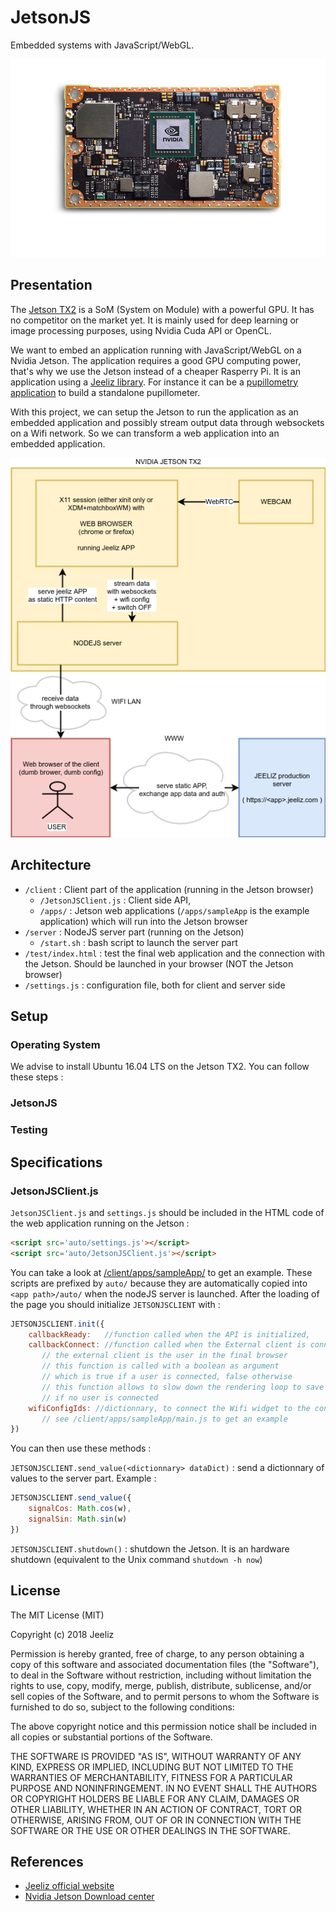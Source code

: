 # JetsonJS

Embedded systems with JavaScript/WebGL.

![Jetson TX2](images/jetsonTX2.png?raw=true "Jetson TX2")


## Presentation

The [Jetson TX2](https://developer.nvidia.com/embedded/buy/jetson-tx2) is a SoM (System on Module) with a powerful GPU. It has no competitor on the market yet. It is mainly used for deep learning or image processing purposes, using Nvidia Cuda API or OpenCL.

We want to embed an application running with JavaScript/WebGL on a Nvidia Jetson. The application requires a good GPU computing power, that's why we use the Jetson instead of a cheaper Rasperry Pi. It is an application using a [Jeeliz library](https://github.com/jeeliz). For instance it can be a [pupillometry application](https://github.com/jeeliz/jeelizPupillometry) to build a standalone pupillometer.

With this project, we can setup the Jetson to run the application as an embedded application and possibly stream output data through websockets on a Wifi network. So we can transform a web application into an embedded application.

![Architecture](images/archi.png?raw=true "Architecture")


## Architecture

* `/client` : Client part of the application (running in the Jetson browser)
  * `/JetsonJSClient.js` : Client side API,
  * `/apps/` : Jetson web applications (`/apps/sampleApp` is the example application) which will run into the Jetson browser
* `/server` : NodeJS server part (running on the Jetson)
  * `/start.sh` : bash script to launch the server part
* `/test/index.html` : test the final web application and the connection with the Jetson. Should be launched in your browser (NOT the Jetson browser)
* `/settings.js` : configuration file, both for client and server side


## Setup

### Operating System
We advise to install Ubuntu 16.04 LTS on the Jetson TX2. You can follow these steps :

### JetsonJS

### Testing


## Specifications

### JetsonJSClient.js

`JetsonJSClient.js` and `settings.js` should be included in the HTML code of the web application running on the Jetson :
```html
<script src='auto/settings.js'></script>
<script src='auto/JetsonJSClient.js'></script>
```
You can take a look at [/client/apps/sampleApp/](/client/apps/sampleApp/) to get an example. These scripts are prefixed by `auto/` because they are automatically copied into `<app path>/auto/` when the nodeJS server is launched. After the loading of the page you should initialize `JETSONJSCLIENT` with :

```javascript
JETSONJSCLIENT.init({
	callbackReady:   //function called when the API is initialized,
	callbackConnect: //function called when the External client is connected or disconnected,
	   // the external client is the user in the final browser
	   // this function is called with a boolean as argument
	   // which is true if a user is connected, false otherwise
	   // this function allows to slow down the rendering loop to save the GPU
	   // if no user is connected
	wifiConfigIds: //dictionnary, to connect the Wifi widget to the controller
	   // see /client/apps/sampleApp/main.js to get an example
})
```

You can then use these methods :

`JETSONJSCLIENT.send_value(<dictionnary> dataDict)` : send a dictionnary of values to the server part. Example :
```javascript
JETSONJSCLIENT.send_value({
	signalCos: Math.cos(w),
	signalSin: Math.sin(w)
})
```

`JETSONJSCLIENT.shutdown()` : shutdown the Jetson. It is an hardware shutdown (equivalent to the Unix command `shutdown -h now`)








## License
The MIT License (MIT)

Copyright (c) 2018 Jeeliz

Permission is hereby granted, free of charge, to any person obtaining a copy of this software and associated documentation files (the "Software"), to deal in the Software without restriction, including without limitation the rights to use, copy, modify, merge, publish, distribute, sublicense, and/or sell copies of the Software, and to permit persons to whom the Software is furnished to do so, subject to the following conditions:

The above copyright notice and this permission notice shall be included in all copies or substantial portions of the Software.

THE SOFTWARE IS PROVIDED "AS IS", WITHOUT WARRANTY OF ANY KIND, EXPRESS OR IMPLIED, INCLUDING BUT NOT LIMITED TO THE WARRANTIES OF MERCHANTABILITY, FITNESS FOR A PARTICULAR PURPOSE AND NONINFRINGEMENT. IN NO EVENT SHALL THE AUTHORS OR COPYRIGHT HOLDERS BE LIABLE FOR ANY CLAIM, DAMAGES OR OTHER LIABILITY, WHETHER IN AN ACTION OF CONTRACT, TORT OR OTHERWISE, ARISING FROM, OUT OF OR IN CONNECTION WITH THE SOFTWARE OR THE USE OR OTHER DEALINGS IN THE SOFTWARE.


## References
* [Jeeliz official website](https://jeeliz.com)
* [Nvidia Jetson Download center](https://developer.nvidia.com/embedded/downloads)


